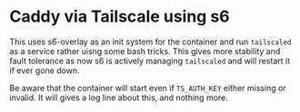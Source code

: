 # Caddy via Tailscale using s6

This uses s6-overlay as an init system for the container and run `tailscaled` as a service rather uisng some bash tricks. This gives more stability and fault tolerance as now s6 is actively managing `tailscaled` and will restart it if ever gone down.

Be aware that the container will start even if `TS_AUTH_KEY` either missing or invalid. It will gives a log line about this, and nothing more.
